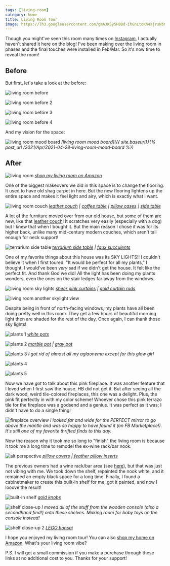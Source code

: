 ```yaml
---
tags: [living-room]
category: home
title: Living Room Tour
image: https://lh3.googleusercontent.com/gmAJKSy5H0Bd-ihGnLtoKh4ajrsNbQ8OYXW1qQM9Ef68SO4NLCOAM6b0MywW99q7HZ2MDFc211AjADpkBwMgxSjd3ZnLIcLpezztXk6hZR4Z3Vqp26mjQHbbies1UfJAFo4_U_N0mqnKnyYer62jTY8c5Ll-sb_QbMHNe1ZsCeL4Q5UiVNjqoVUmoGXZQi-BT9f34trT7L8zKLpREuf3P3wH6msO9GitoVklx694c64SoEa4u5hF-YoZi4MrGcnnsJeBw50YZLvV5JTSE5_1l8JQh64cwBQp6CP5shuN-YltfBwGjj6ZIJx70DDZBb10P6CAyDYJd-q0Pya63Mxo1kw1vc2pzIWhYXtpEosKQCqoxkr5BQaN6VsQkakqx8JJ1WKXc4e62zhtaONp6s6xKfykHxlC_nv38vagj_U_9zzNano4K8hEc9NigTTmV0TI2loT0ivL2Fsx_ze2jLDABlfD8U0cr2-KOx6eSzzo2-0UvyTuWG0tc-wlQhscu3JRijRac6lAPfuYiaZB6pWBa5ZY1X7INdBcwztpe1GkE2wXKp3LosxP0SBAPPdB2xllhsFIjKQziEGC8Tt4PuJFxaoJWmXjdrWOP2CFhZZ7ajk5BPgQYbg0BdBSAzXit3bNBwwhwy4rPkP60HL5r2Bq9o4dQtKGwql8OeaTJpBVczpmMqgjVatG8z0b4Bj_z9nb9S5WHMnmIxMw-3gW5bBLQkaW5En-uBWLy9r_eaSPJyQaa3fuIDNq8y8lM6uva8nSaHdOZWZjjiGJTgFw0RxwNI8N9TkrlnmmUcMxcg4NNMxEuTK1vL6oglD_=w1440-h960-no?authuser=0
---
```


Though you might've seen this room many times on [Instagram](https://www.instagram.com/play.with.dirt/), I actually haven't shared it here on the blog! I've been making over the living room in phases and the final touches were installed in Feb/Mar. So it's now time to reveal the room!

## Before
But first, let's take a look at the before:

![living room before](https://lh3.googleusercontent.com/geDEAdnxG5ktwaXUILkmpqoOLHfFVPCObc7KqHYJ9r7QclhoU4P-UFoMBTE9G-PeHWFcALle4tVVDckKJvtvnDwRjc1AWo4hY3slfmzNvYCjCfAYQAUWBhdCcM7gL7DMACR-MJHpqHcVdGBr2-is7bh6GwD2joFX5NiegM__fJnNfngNucZi73Uvo4wl5GsT70TA7DHCzlUfivbh9fbDww5jPFuaEQe-gp06KzZlFQSut1DiuGKetVM5_PYy4yQXJjS5ofsdsGzuwpfU8T7mXX9PA64LRHhTFwkZD9YvWr9fjOPS7niAwPr9PVO-QB6EGaqlnA-MrWnpGHiv1IZbyJqQWQhStL0lfaGZd3EYpgavLm91v6JtWGHqF9zKu8dw_WW7XNYhTvqXoJRVaWLVhgTaoIwzUiIFOpGtf9sQU4XeRxWeahSuW9ePfae7uPjKJbP3q8tR7WjptRJuJyzfKEFFdODjw348bZEOyXO0-YDfk2yf7lc3LwbSnGOUo2wucZnehdIYzRBmNIq2xPXH3FIP7-WKVFCAC030VatbCm7VW1MPpvaWJ8Otel8AxsCDLTPiGEOhlJgxEHdqvBfhrNkOlmmPhMa-DUtcH4akMs3DxMdubT3XoF2REfugkKz-e7OWbQUHhyptoIviMpbCAvBfYvs1qUhe1-RudkPmhrlGn9Fi0lm3mr0Cc41waNjohurC656o9Ko1E_y2efvwPOAduWm2IJEx4nW5xfYlRtGL0qTNuK6Ux1-sTbap9gSvmpRtqHB1Pvn-pC2ermWTsPaJ6ditOr4ub1kO7gtOFvB83Szgp7XWD291=w1024-h683-no?authuser=0)

![living room before 2](https://lh3.googleusercontent.com/Ge0kdW6aDPMGndSbaTR2FGrzt_1C-rJsblMI0ygPGnEKKKStsM4enOjDh-5RhGnndxdLvCgF8GNOngfbMtIKp_pNospV8aLOwQkg5s_5IEVJbVmn0UuRyI8yyryzwJrf9UYBflq_qGxPUiFDCuHRmg1_hYqp2-NpReoT6g-Ht8-iCNi51bIYELUk1T5jn_bYwCXZNy_ONFmkFhn2ANvJrbDFiMKJ7md5iIHu5R1wSkTajSbehCceiCVgPUbucmndVcCT3xSWpATFEYoN5JT-TC5OgwTxtKsz04HB3lPxtYCwQbr1t6JCdGp41WKqqSvoyTP22aIRd30R7IGtzr74nFquwT6KWuPflENLST3o9JcHP87m-g53Gu-2wZP5AomAp7d8nvOAYLmbQxwHcbuSt4iC-r7B9T3NblYUDKFye0_Hk5Dco31b3HbWjUdpo0bTbwF_Fi_0yFCcYMhshcW0wQfMRr6umUCy9WDs9BoXC92dBNYTyty6gnRe_GIBe0mcMcTV9zPqd8oxiyx1OHjzIXnVs-0tQCplo0fuUYS7KtoxFakqQx6s1WWNwmtVQHDPU5KtsDavlCrohbeFdubK_kxGswFXXNSJ6DplYnMZnRk2c2jLXa6yP4eryshcATf-4DyjhUQ8H2aPK_Yk_CvdJQGbf3YL2hPCs4boF7C4-ZPeMpobUec6NRrp6k8IB725OHY2m3Ue7eITstA1F8HF5GGDynTvvH-KCktbj0FHGvrP_BtJKryiDBwOwtuS5ba4jw6oNe42XA589w9VxaENNPBz6MWpvltJt5OgcoZb0gnWJZTmfI0S2B7T=w1024-h683-no?authuser=0)

![living room before 3](https://lh3.googleusercontent.com/8c4StJFY7yAaUzQj0YakKLf8Q5r7aATTWYEuS8uznzQr7mB9gYmIgEDGkECUq4ex7rOkuBzRhM9wnfuLdt4Fg-I-5z34g2gnPDFAmaSICjsbfW1h3oQf04jXJ_pNzCnsOm4vdAWRH9iZ1IVnJPsIz5bGmX0xD2nlvqCi3v9aL9chl0N7FGgI_aV04D8bblhureNjpEUrA_IvbaijU09s9-ZdgV66oInEPQIYpF9K1JIAtY2XR2zd89S_AWH2ryvDc4Ic4EbAzVXBXITA5j0zmYBfM4ddXabM1aLuctChQaLvjvh5xzFoGamqFIT7QqgMgXNkYwpfmmbLjUxZPpUoJ9jL4AZ3CbbrXr9cVl64U0PHh7_lJjVWTrq790u3Sv-EKK4_QdYy2qsUrVk7vZlNq2WBzqwIIllT2P6x_4Y4fst4s-Dh54WJgoFkPVq7pl2lyNY2DcqVt6MrD4Tt_R_n8lL7dBIoe2AKtqBtt26hvYBOhUeA5L8Funq1AB1umQ-feyWLXo2e5Dbu3R6Br9AUe7LUiBsR8hYWPVAsiekeI754ARbselvGQKhz6lOWV5MKMeiSzxqP2coYrwBUUvX1XpItVgLqgLhJbvbUWmku2EEZZ1tPqtVgq9iAZNZhSX6_aqhNHfXbITFBq66gTBMnnITyV4d8OZWbqbsJVgqhosrXx4qagbxdErroxLO-Ym0A3pbvz7pN9Xpi0aTuxFzeJdwE6Y1lZQ2lqiISwq7sNiX1Qj3GdqgCrURJ-eytez6bNgqZnoUeU2hg3estW79lTX5gPeESCB47uPBVRdTVQsieYIdsO4h9seag=w1024-h683-no?authuser=0)

![living room before 4](https://lh3.googleusercontent.com/X_rNg0DRhBwq6-dkZ74-YgtEpHmNYmY6JyqK6XX5MSIVZS2fzTVIl-wQNXS8HkCZRRtbZbuJCvrms9SGVMmQe_IqIOzb8uPXhi4uyeK34TnN7frQB2zAusk58G1qcn4JZtkSVF0pOhXpMcAS_pjyU4kMLbpUqL_lvQtjA9IlWLpvn2r6w10XOplu1qOS98SpM90vJadCOYxtYY9s27ml6yWracr0vS2o_0dPR50Wd21v62c1lVU0reZk9j9kdnq2v1XQD_g-JJP5woQAuxDZHSlg17Y2eOOxsipSR4btKKJneufvLawIACJRFlVlAnHjWtuPv5uEODcCnnHBCCCSzM4G9rFXxeX2fF8n6hgb8Ne7Z1ABenoBxxanzdTm93KtZ_sfKCiS2sys1kpaD6yAYmHXJMptmIpgtX19EKGVCvcNZYVMYO-Pd1X4T_l6Lq8kCG4RWTnAPORf3cLIxcBulYtFdMDcyHFsMJblVFOSmpMO39arjTX371bZjkYt5KF6Obuhx-yWeSEEf8LQ2CsHTs0UAox8-kAuFAuVgsTX4Pc_r4lBvX4t0ofoVRdbAr0I5rh0uM5qJxUMZbuvI1SF1Zuca41JtEqNpKyIqQQlYWeM0_x2_a7XLvGORGoSAYaIgMd-8GNyrjoDlJ3lzdT4fHPcHxKuFUo6BLUZRhEH7Mcid_E2-g1ztP3aAlywrkpdzRtHQjWCTQ16eHTdxKXRh3DYtiUAaVRIRtenikEK3z6oKKdJrJyX26dZHtxD99NUvckOCWg7IIm0wUL17042PFQ9PKnarykzbB5VGXRtIwHHIVeSbu5cC26u=w1024-h683-no?authuser=0)

And my vision for the space:

![living room mood board](https://i.imgur.com/9EZecdY.png)
*[living room mood board]({{ site.baseurl}}{% post_url /2021/Apr/2021-04-28-living-room-mood-board %})*

## After

![living room](https://lh3.googleusercontent.com/gmAJKSy5H0Bd-ihGnLtoKh4ajrsNbQ8OYXW1qQM9Ef68SO4NLCOAM6b0MywW99q7HZ2MDFc211AjADpkBwMgxSjd3ZnLIcLpezztXk6hZR4Z3Vqp26mjQHbbies1UfJAFo4_U_N0mqnKnyYer62jTY8c5Ll-sb_QbMHNe1ZsCeL4Q5UiVNjqoVUmoGXZQi-BT9f34trT7L8zKLpREuf3P3wH6msO9GitoVklx694c64SoEa4u5hF-YoZi4MrGcnnsJeBw50YZLvV5JTSE5_1l8JQh64cwBQp6CP5shuN-YltfBwGjj6ZIJx70DDZBb10P6CAyDYJd-q0Pya63Mxo1kw1vc2pzIWhYXtpEosKQCqoxkr5BQaN6VsQkakqx8JJ1WKXc4e62zhtaONp6s6xKfykHxlC_nv38vagj_U_9zzNano4K8hEc9NigTTmV0TI2loT0ivL2Fsx_ze2jLDABlfD8U0cr2-KOx6eSzzo2-0UvyTuWG0tc-wlQhscu3JRijRac6lAPfuYiaZB6pWBa5ZY1X7INdBcwztpe1GkE2wXKp3LosxP0SBAPPdB2xllhsFIjKQziEGC8Tt4PuJFxaoJWmXjdrWOP2CFhZZ7ajk5BPgQYbg0BdBSAzXit3bNBwwhwy4rPkP60HL5r2Bq9o4dQtKGwql8OeaTJpBVczpmMqgjVatG8z0b4Bj_z9nb9S5WHMnmIxMw-3gW5bBLQkaW5En-uBWLy9r_eaSPJyQaa3fuIDNq8y8lM6uva8nSaHdOZWZjjiGJTgFw0RxwNI8N9TkrlnmmUcMxcg4NNMxEuTK1vL6oglD_=w1440-h960-no?authuser=0)
*[shop my living room on Amazon](https://www.amazon.com/shop/play.with.dirt/photo/amzn1.shoppablemedia.v1.ec1ca96c-f002-4425-92bf-654a0cf5b4b9)*

One of the biggest makeovers we did in this space is to change the flooring. It used to have old shag carpet in here. But the new flooring lightens up the entire space and makes it feel light and airy, which is exactly what I want.

![living room couch](https://lh3.googleusercontent.com/fQdS5O_QfLToRlZzO-ZDVKJIVKNRhuHwV2rw1WS08i_m9qncDuccQwl1xPnfz4ijusHNNUWsUTpF8Qyv2i9IvXtJwNp8pzkY0i9EKkPCIG-R4ZKskRPrMLhfwoo3dqYIO1aQRdgEgrh4MHmMdJWT6GDBeztUcvfM2HQ1CoQwqTgOUt3AE9j524uE64Oi6DlME7hOmOkX6NKRBQ0VHX690PZ4n46VcMx--oIYsc-zbB9Nl29nYFmziPk4uUG91dp95MZAjcUKWZN3wPw_uifHkqSk-tHVNDT5-l_LogIx6Y7egygYZ25WceFbqGethpaFs1jB0rtYDEZjiXyvI2wE_WVxxJRI8LVRgbxAjYD7FCWs0kVEoCvCw2Cyv1qCAyjeqfH1QikdP4wsiLFQistFBc2PhnGE6s-YT6Chb3eKvosDf4nnZtQnUHWegpuvwWjPvUj51Lq4AwFgk9TsXf72DzYSutxCLAUXuW3p9xZqgEIFca_Vsnq1sb8z0qluNixXITmM6pOMUtFIM1NTdTqVq3Y9dlIOMVPbXMf0JAgd5BQfPb8azlL9Nx0P2nEbgwibLNh6Ika_t3EzHjvyKYqyyGQ_7aY44qmsJmCzpRXDfs_tSz1G5t7Yx0Wz-Xss1uVw7TqDJjOpnrWIr3F3ByAasMdaS49Sb4nfo3oPh232hHNKzeKpW8gUupQuLaMC85q98f6_pdXNT4rqTeCzRZt3wzNcgv37EU2EkhGwjhl7aBxWSxU4FZXTJ3l4R3Edw9qi_EFGOP2kTUKXhQaPYC7HmHbb5DNLx6CMqm8LRl-92LS6_dYL7G80x9zc=w1440-h960-no?authuser=0)
*[leather couch](https://amzn.to/3zimoNt) | [coffee table](https://amzn.to/3Q6TW6Y) | [pillow cases](https://amzn.to/3zhFaVf) | [side table](https://amzn.to/3xdPvi3)*

A lot of the furniture moved over from our old house, but some of them are new, like that [leather couch](https://amzn.to/3zimoNt)! It scratches very easily (especially with a dog) but I knew that when I bought it. But the main reason I chose it was for its higher back, unlike many mid-century modern couches, which aren't tall enough for neck support!

![terrarium side table](https://lh3.googleusercontent.com/t9QAaulGTaaEi5VAi3E70PJZIl5SYOf5sMeWqqI0xMmRkdQj4cWfxL5h88fSNb1vnR4-Keb3gYNNB2q3paFFZj6ibDXce4A1YB9g6Nxswo7XvwkbJ3USxdhr2FXWCM3_sWpVgsg9I9pmMSsTdpXdpGPnKgnKd2IhzLlX6m5z5LL-4Z7PIJvthLBfCTJ8AsC2rBKViOGzVjayMqYX6kbEd9-YgYlho6NHFoo25xlxiLlr6yuYvmJglzvktrfln59-Luh-alIGB4YPqBk8lYJx91TqtyLglpSC67Nr-dnvUOSEOGOSVwKSRSePKQ15RRQd-E9oLUdaYhX-SMGNQPZ3biLCSwH1eYGws20iInu-TExA-FGGjhPkRoit1aun_vBn25iCxByFyBpgksbFYBwy28B2XCwU2RVuwkNessuEFVOJP8JMdevz0WGrCgLE1Spl77z8Dn_Hhj-E0Qo9wNs4obvTszGyUUGgrJM4kYb5Q5LFh9Dyvvg-PcKy28F-2QBjySON6x-4pOvVoo_NEt6lvSoMgOAVWjFqXweTZ6mZ693Xa1S9P6_GMfirbB4X4lVSc9DqB4VmWxff0kxToTv-YI8vr2cDLrlma02Djga8KrwXYs7fP8r5bOn6kPCGjDJ1fIE_j2LjxOwNbjQ8in_d6uMfVEobM4Y_GGWrXz-LWKd5ocbdFBgrSyn7nS-UcTh2lpTBADy-0riNuZA3aKm34xprC3K5gDYGfQdYaWoVbs3pEQYmKPtmiCvm1BxUfUBxD2fQSGjpJ8gF-x4hpLfn49x8QMbNEYQoUQzu9zVTA9CcVrqFDoQ8FMkB=w686-h1029-no?authuser=0)
*[terrarium side table](https://amzn.to/3NvIyQv) | [faux succulents](https://amzn.to/3tkcDua)*

One of my favorite things about this house was its SKY LIGHTS!! I couldn't believe it when I first toured. "It would be perfect for all my plants," I thought. I would've been *very* sad if we didn't get the house. It felt like the perfect fit. And thank God we did! All the light has been doing my plants wonders, even the ones on the stair ledges far away from the windows.

![living room sky lights](https://lh3.googleusercontent.com/KMj8P22Ye_yC2Prv0hLu9D5YuKiEl_VVB8zgcHnSoTEymxCN8jEFjKgKskELdgHVxfGWjbSvIPvCAz1gbp8aICRjoLI_NtouLfvjBRClOFjCcyiSmLYWoNSoR9lV2lMDKraD4Hp7Qqv3jxfJ35pXd0JS4EZA4a7PTJJ9OVilhFxCSfrDR1xNi4GSc9M-JOXwT803pvZnc4xiZYfbmvQ0PGTdppFcTzpH6hju6M3PbLqZQZPs5kztWogei6rrx4p2ww9qE5ZYQBCUSj9aAXAZGkWo3XQL4mksgZMXLv3yE_yQWh3GFeqkN518WDvdT6Tn_ocHq_mE6mnlc3QLzcbDCl3iD-vnfwnS8mpN2N5yrvW_x4q1gxHJj1cwAXIfAtilxV8U0TvL8_vgolL04oB7Fyd0Rz-aJrRRTj3nYwSTXKk0DvZxffZB06yz_dgVZa8FslO-ARAmvVM9IIfIaiMFZFh3JYBFxYgoFtekS1-V2uc72TZPfEvThQI2nH2uoZ0VjwhHYT4KLFewwlFPbnuuW74Xt-CqxOPy4XvFL7W4FyyKUo5h0mXm_M8PgKAZyxSX0dGrJY0BccCSzSwW4mk3aRTSlf8-6mBWBlDjgpZG7JXgej5dBNkT-SkTorufLYIlJd9hf3wgLhsYsQCxohxmlIdr_oDadUEnSLPOFDQ8LOieXUzZaVOSFmJlgOOBfi6jy8UAo-EixSH5VvLsqV7Qpv2ALCPwYcUwgVg646ICAcswvAIM45uGaI0j1WFwwRYYLx1-Gj2Q3MLCplJwTP-cUx2NyISc-YPTJKx_-CILYkNyKjN7vvs5IKU8=w686-h1029-no?authuser=0)
*[sheer pink curtains](https://amzn.to/3NrK5Hm) | [gold curtain rods](https://amzn.to/3NGqWSh)*

![living room another skylight view](https://lh3.googleusercontent.com/vT0mYL9LVDx9i7CLcIKMkKeGRT_ygi7QcvVecuAUTMHAUqJZjlryMFlIIQaOHA-4tDTSxLATPNXAWTXzqAqMh3WjH9Y5k9jFXi8rl8eFPIOOjx04eZ3HCwbRe4QOauiex2rorrY20wSCeP_kR_t_EI4HubvSgnVTKv5-f4DEZxriw6M4P8UD6T_OfpRkwZZzhvco8rauRjDbHNdjJa7GwyHHwPqHxwvjfGlXTISiOqQk3B1j8znGzWT9AHigq1Mz0LDeutnTZF_uS6tMqD2eB4AkIqggw7mfivzeij_xsbaaZ2nJCUAOeWKCrN-Gk6G6-rBceFh624NS8criIW-dxn7WZIv2VVJi1yq8y6MSf7eI0av5CQYTHN_khblnPwvoV114xGE6ArxXKSZow2SaeK85tgzEQVbbyWhhP6Ro1VEgc56T3j0VJSLGHIAXFRWw1v8XtPiNHw_MK2xDjaLTxWmWncNXuifGUcfWEo5hLT4CZ93-yFrim5a6gtILxnkHC5xQstB_1mYto375xaFWWYgbfndAeTAunG5eCB31Z6W7UBG-4YzBM_Z0zTX3O2D--uHk1KtEAflbAyf5BbkrMBWIVPx2sKsgqgphtzo0fsyDKh02GYMag6mbOIYgJwXS4C7IYQPbQnFoF2ITfKFhCPTqfelwhuZNYGLFJrvV9KMPWfqTmX-erdMFZ8zXNy8QW8P5EH2PVRFIgF_BzHS4aYsB7wECPsVHEk6RgzY5OWz145f68G0-v2sStgCBMWDZupXkxVAqyEJIRZsJ1cBxNI9lhgeoDMBrcETpH5KSecygugbU4N6IJS1I=w686-h1029-no?authuser=0)

Despite being in front of north-facing windows, my plants have all been doing pretty well in this room. They get a few hours of beautiful morning light then are shaded for the rest of the day. Once again, I can thank those sky lights!

![plants 1](https://lh3.googleusercontent.com/5VCTiVaJr7j_MEEXsYxQFGzRe6IhJhOHyhI4DFGHWG5TJGuTBym1HM8qa2BXUMFeIOAkH0JpD_b_Lul_B9qWDJpU62_c1EkFQzTkvhdqYPUKtCpTBUMkyBD82mcrscwxP70vclGp-gPLOyiCybl0oSEeQka-qZUQT8mZyF4IrBKLbMWgmKXkztyjaTQcV1vta8LGAsaQoSSzfW-ySyfboTjd58kFSAwMoRE4m67j1bQkqH8AAhLk9gtRxQk2WUuhCbetxPMT29GYsqDGM0YEPmU8fZ4XkyZm125OZed27nBviKjBy-QLL6sUFPfUGYzfKfOJIdmezFPhBqBw7yljjV9D2viOg4OAphGwZL4I0O00mGYEjMNLf4piRLBxMswpFKbTke9Vty5suTmPUU9r4aMSrxAYt_crRy2LakDZSwOfv4bsk8-C0eVCJAYkVnOzb5ewrW6l_BtxAb1Jmo8oJQxOk1R-7YYIN6-d1V_rT95aheSOmpBLLWpfXu9xifZ68gq-hl71oHuUuN9182YKpq_UsfM9T3fYTjV0URb95wXIk16oWlVOHYE-IxSPf3Pp8xtYk--2OdN9lTC5sOxwElTV3Ktd1Q51GFkk5HrjBKrBIVJtmWJV6RP60tkqgRG8_J4FRNRF1Iv7PAt0GcbhSHqDyr1SOO8BuauD-LJ--rQLuGkGEcRI7clr7c5rK6tKqKnmapWJPtd5OmhVAnmCtMSsK5-0uLl-CGY4PVifLgKIzmRjHwnIwpNTZ7pK82M2YQGFhgfmkTMOl-2lu2is7Fbw7an3An8FKqG1_nBVKUWSsoJnMXviXtGw=w1440-h960-no?authuser=0)
*[white pots](https://amzn.to/3MoBK5U)*

![plants 2](https://lh3.googleusercontent.com/CNnfDT3FhJOOYyyPDjuo1tMT2a17_iIDdY7nVrlF2aCa8MZjzRz-GTavejmVr4dD84C5bHJEC87O0n2jBLHHFMArCYq6eRSgjubjaNoK2iqb3kXa8sileONX58JRsSYEwQSL-P-_Pn83ycpztAL5U2sWN4j8uRLITv8O52FhPfiwJYN7v8g8yJTNFts8zCVQXcY-Ng3XcOXatWOCXWcEFquen3ZHneE_NxV83NefVVVtw0vndwfJwWTWNXtUJh_Y8P3f5rE-DEzBztSDrODCJFrOFbe1QzMHK9oaV2FfB99ZOtmCb-ngi-8Nhhbchd79er4ajvb7qrBIXUMJVP1MnC3UaLBZ6S_y1UNzzcmQgPhPRs7TL28qESWmCVbhbOVUHSes-STtRxR9s8eWHCqudCeL9cF4P5PKXmOFGys9a9UlkV434bBpRT4EixGAEqqNtOZBEP_eMCnlou2AHTvHRSebBzZluMDP9o6DheukpfLFvpgzgchfJUau8q-j_gbfHWKpLqHEH8pEAfiveKmTwIN6jffBzYLko4eUtqrOkiqlK_uzffLWzZSQQD52xMAbqNApc27isTBp8Xbs7oAyp0OwMkyGq7M98pE6yPlXVEe_4DSXBRBhOZgmj19u1T7te_hqxu6xNRRGunDCY-to2m5qL1mPhOhmhlkPlWOFMrmhHoB7F1QGB1rPmgLfBRBJuI4GGEWsjc_2JkLxmk7BUxsRxi_BQJH331hIZqIwZlx818ft2ncY5UMvSMY_dOZNCOyJE1ievgXAuPwh_sk6lQ7t2L4ZpjHQJOBp9Y7-TonKSmVpF2oOhSgE=w686-h1029-no?authuser=0)
*[marble pot](https://amzn.to/3Q3VzCI) | [gray pot](https://amzn.to/3mlDa6D)*

![plants 3](https://lh3.googleusercontent.com/gLcaV4Y7D-p2kzuww3ySC0FgZUIqu6M6JlSkSjJwsJBSo1rX4Ou49fxd2Rg99uuDuANY-dOrBh8ZlVqapHQUES6FLYGZnSj2iobq_-tEHr-YYDBs3p-UkiDQfoM1Rh4n98cZDwAzAKvooHQH6byUSInb-B0_tgZ4PWeMYujxovvwCqq7zwybG51h6eTbv_En66xFPv5VxOGubT2tZYWtIZx5hKrmTBT3G8X1MF0iNfIIBDhd_BS30j46a8qDEQGaVgTtrLYKUL6IwqUT_pPd6untvECJnBEXEGtZVKn_9a_QBEdj9JglmMomQOUejklgFeG1bJSeO14SRtquzaT8pXs6Ajc-igzjelCKuo5fH9pBjOcFhnlLnpmMcISSiidFtERYavofKOCJ4kKKcCGEIcazpGGBL9ba27sTLzEReqYSEuxlo_s5JiHcam97BmPkDAPPkMfoCngcB_EEWJZFupuU-GI8cRW90Z7J-nUYjBWsaw_Q0e4gDOAejz_ziWhXrQuHt386yaw1-MdnK0fXbIa1k1ewtYguET4xTeQKxDl8zSHw5XUtugJg8WWYMbayomcrGyZk6_yKry0h5x0O2wA5odHrszqn8cq93AMQH-RTU_sPMDxtvFfBQeblaf4VoULTvtmiRtwE0NHngsHtNwCixeZqFeuovyUfmz-shGxyeQleHu3ddIR4xrIG6ZMvIESRSK2Rkdh6z7e-b2xwWXwNaHG1F5ETvB26cZ3OEXS080bfkQPkzl_bLwqd7RQHHJeVetwGZdCQe_6A49kTLQsSQGU04RdeBfRAuWl5QWh47r3e5q08FrMr=w1440-h960-no?authuser=0)
*I got rid of almost all my aglaonema except for this glow girl*

![plants 4](https://lh3.googleusercontent.com/6lZRiYFZbdY2meI12XnFIy-Q0qrPepXCHCoaQd1WAwqUnvNruwT3JPso3R4pN3nkqfr5Y619zymydCBvWnsowVzJp6OZoX3zcxzspzH9mW2f5-_7euOQf4_yyylpufGfYFwnmetyw2SKT0_5lyF1SMB3VzdyufCxprmkmZ8l0myGfcPXz5BdiqBsSU_FDBXeqNp_KwwNNCHIrjvYrs2OZUCMKJYvq1qaVvauiISC2HtnVZkVOtr-lbK2vpaq4nrN2JLinVFEx9GRjDRmkbBFoiVdV1bNtvwhvPOZjKU_mWGS-vyiZ-sfvD7kVboNJt2rnQUPQV0tjAvTFMnwyHfNV0VnLTjLbFgFQAHb7fDSOgqQaRK2f2LShj3E-Ahh7UfHrCGtbGl3cV85aqmydg1FGkJP19z-iP1aLvlKOPIYHzXg_A1vZfysTrdsKYKPHtvHJDNSqLLS4Rxq6oUr7y7uu9M-eNF6jhaInT42JEjJlB2XCSWQ7Fnsk77_EjqF1Acvk_f0vWZHQxrj5LhuWeguFbKZrqbiCjP0knjL_6rq0PkhIfq20fxuuFu49jNKPT1Wh1XpfwBTcXB4mEkeTyBg5KfXDDXI7vpiRsR30H9I48IHZScdFTRK_ZSVUlII3hj00eVbrGJcLDTZRcLvw1TBuKpy1dIxMMF052wQHjWxKYFgNXgLs39Xd9tuBQikxlYu0KpWEyKsoBwv-cODu1Y3S-CuMWj5--IGu8sFeT-eKUlshXyZrHEqIpYUTUzhb_I4m3A5VH-laJwMKLctPxBWANGe_H_IsJhH0_nocA12FYWVSK1cYB7JHlL9=w686-h1029-no?authuser=0)

![plants 5](https://lh3.googleusercontent.com/g0gfvOJDbiar5-0ot9vSQGEtIKLfX5APN_vrPOxQ9-DqoBVsKOcNDn5ecIlffM6kTcf1ql9Ma9rq6j4KpqBdfFseDG-eeImWtzVLo-77zEgwB82VkCKGWggMO4z6AkoKii5HLTRrB-1pD5BmopZyYDOhEtd61IDKsRsYwXTMY99b0-VUUSAftnjlRfl91S2EBZwFpdc2bW7f69h6gQhupGx5qEtyzeqWlZv1rl8bDxXi5WQFQIlU9911dE4vfqAo9cVuJkfrhmoMb_nZI57XuRYOh9rSWQUiJvff3GxJD-Dy4li97Z5A6widJfyLpONYSOqiX99xBrkM2n7JEWVTpjxOKYj1mmRk2CiGZgiem6kRnCQ-j-dUWe26LDBRPhsU3U2yDhdHiD0bbGDWmcbI68pTxSoQ6GVexqiQ_mRoLKh9m2B9nevElLyFTuEriRsqxipFnwNKnYZGrRonn60gF07iL_Siut2DEYnx4dnT5L9-ZGB7myCPK5w0lYOQ1I_ZkcP3FgxuS1ov6n_AywlMPcqUrTnKyG-JKLOVKy18Q-sAaazwnMEYJ2paqsSMZZmaPXS2Iby_Y-HPYb3xkLO1pKOLFqMVbgdjvS5IjGHUZsoonp5tRjuwCDzRcc8T5E4ZCk_FCUZ9UatDxDzg5GEvY-XIR3d_pA5YCSYDAmpAgSh8EM8vOgUw7rgzI6xBv8chutOfZvSbS2kXzpr1VPH3qJSziISyuLuTKENxKQxrcyPJtTDdBplAZ4fcy9YA2hGZE5agRG-DaoBHuNaxvUcIwmawzzIuFukWqeUsCGNjV_JsodiS0n-EB1Ox=w686-h1029-no?authuser=0)

Now we have *got* to talk about this pink fireplace. It was another feature that I loved when I first saw the house. HB did not get it. But after seeing all the dark wood, weird tile-colored fireplaces, this one was a delight. Plus, the pink fit perfectly in with my color scheme! Whoever chose this pink terrazo tile for the fireplace was a godsend and a genius. It was perfect as it was; I didn't have to do a single thing!

![fireplace overview](https://lh3.googleusercontent.com/DB6mgWREr5aq00tnS5UuyC-3SXBnZtbU_u92_IsNhfaf1UdBhgbXYEcCwNgXeBndGs-UuU8icFGPtF861BvIFl94wo6_NtR0mhYgAUbGoZahWUnBpmsV2uD3UaYmrak8upiV032Nla3s_hDb4BAAvxELEV5NukbgVEyMrKLq9EquCkowz_BN4qgKsXn-VAeWPSVyHz-20rlw36gCFEE1s0asLmKpxc3t595X7GJwqULeqR_zUjscPrFrH-bn2JkpiBduRvkMFZg-6_c1IWsZk1IOkpISxviv_QFjTOYIRCj5J4fMtDIjXPRZl_-O_Ki3AgFwdmnCTp6MLDkfYjftYVj_hUE9RAMdMVok1tCjFvLSRyTGx_0vvemBFTs8BohCVMf-3v9spkQbOyJFeRUccK5ELkz-aY4qP49BpqsiMP1lZj5slFU_I29KPbKdKedrdP_NDJ9imlYWywHkQriOVGKoNbIiib5mZttLFxOzcGfdGOohBZ5bSUOD-xQ41kHsbpioXa-TyGwxl8ouNSpgEszBFbFz9BXQUJBPnNDHg_MycgNYf3Dn1SLDBvcfkPPiO2D67diJCET94srEq1Qw8YPCQ3YvlwPXVrTTDVIJdKxXlDLFPsyI7WKDiPEpJoIfZ85EjYzn9INxRMVFNnUEplgkVVea3z5TCOL5BMnstvnKsdgNztpsI_Y6AUGq6EHJo4eG_1SVRMkmku0yZABf_W2l2ZvgzkJo-pj12dkJBeODGsNoMDb9BjvWUmuCcuj5OpCjPmEdYn1rxKvN800ecPrfcQQtON4BRhDBYH2Av88ti3DNlZ_pwTUZ=w686-h1029-no?authuser=0)
*I looked far and wide for the PERFECT mirror to go above the mantle and was so happy to have found it (on FB Marketplace!). It's still one of my favorite thrifted finds to this day.*

Now the reason why it took me so long to "finish" the living room is because it took me a long time to remodel the ex-wine rack/bar nook.

![alt perspective](https://lh3.googleusercontent.com/XSLXW7BQwuhsnQ7FfdCJvIAtIADgrpTvhjrEBuYS-q-8n6prPkHuomU6gAuw8rof2LzIBOH64b7jgyVHNSdiath3V3q3fxezX9frJoFY5seOYPyh_KceWueTvj1m7LD8dvuc0vouELQNv86kXOnTGRILk8IHPk7NMBI0RF5j8mijlAnKvoj3K9ly940MMXmJgkKh1AEfZrzzWdfyvYTmthQtnVQM5sOnk3R4X-NTW-7gK64hTFDpuqp3m3JYVE2dOXSwamtvebYdEG87LqwLRs7p46Kqh6RMgd0jNsYklab1EyvVXm7AlIvlOHeHuDNH9RZZjHtHJbksDzW5lA1flPXkL__IkpjMIKjj6QZSDI1NABCDPvJT60JbzwqaSfm3QNBOlip5l5rn7ZBpJksklJUJUzlbWEp70n4afSgFg_Qi0ovA3sziRYzycPn-SPt0dTJ6Aae2Gcm7zfZWnNLRnXT4jOAStSRD9Ocnm4I4pSFdMqX-JtHReaR9DFhTelcx-yzOfvKR1AzRVhBvmf7TX1GMMKJ9cEawF0mj6aFMHmBcH06S_KZf_nnxKyqn7ldXqzJHejjllISyTio1cFKEOhnyn9IlMYS7G-BVzUQc3ttyLXmUfliWYxtW1_6kt-RZQm2bgOvis5UNm7bbIYj0b5kMG8cCwegAu1-m68bA1lKYnvVet9Vrb_tIr3vJ_48tDwtm8s3MgF5jdG6nURHkNTlS0BNBg-Vi4J6TBRgsa4pIPqpyEqH_5LDCnmQtMbIZ6UK63S4QLE4tO2jBHOGUD7HxUXuOXuMCVh9jIIEVpWKw6YpzZpzrn6On=w1440-h960-no?authuser=0)
*[pillow covers](https://amzn.to/394kfud) | [feather pillow inserts](https://amzn.to/3GUsaXc)*

The previous owners had a wine rack/bar area (see [here](https://photos.app.goo.gl/RDYriNM1RnSckf43A)), but that was just not vibing with me. We took down the shelf, repainted the nook white, and it remained an empty black space for a long time. Finally, I found a cabinetmaker to create this built-in shelf for me, got it painted, and now I looove the result!

![built-in shelf](https://lh3.googleusercontent.com/PfbYgcQKonxZfFsR1HBYLbZ6NAFKVS_icdGW7YuqA2qDynVQFDm1pocRkyuKp7QkjJ7Y6snHiYRl5pJ1KcTr1E7Nyo4w0_iSO0v3ajmrkd9AvNd0nJCay0sujVF4cYKYrwnWfjYYx_rY6J3PgSOOiqheCWEyUlL7IrrqPdFhjIQDwx8QGEncbhOtLS7xpKbHRzxa6TWkrEQkXcgSemtBfSIi6-qI-ISSydPOxhru6n_wJj8Ga2D2Uho3C0f598SrGVr61qOK7NksdK1p4s-OOo7kf2m_NmpQyG96K-OIT6FSBS2Rl5XT85gKjdYq72R29dTMFV-18TsTJzQ_JZ_HjP7_N11o-RmVjYeOzfOBOjVpvH_ut46JyPq800tKSf8i7pLy6q4PDfPeCCGX4QVWsLI_uwz6iuwF7-YF3jnY6-xdH6b2suwEUULhzXkDWaKP91m_GpVsiFkCg_IpEpuWcjLdhv797rjq43E88xCo-okJevrznBsJcvDTPX04WLrIMVyt2XLT3hU1SNfEoAeaNsvTl5jzAKb5vtIae4UilPvFQg7rC9d74K7XNis54nOLpGJKU5KfzMLVi_Y5XcIGX6CiDgDRzseyEHacJWmFXDd_dQld_H3YEUGOiR4-pHgLQZsko2EhlGFE3YW7EU0BHzsfj1D5Gv3WWZ3qUGsjbSMxEHVs13VRAAcfkiN0BZbwWHB9qeccvCyAuoILc8lHoaUChb9M8qFM5TsyQwSJ9X1-JxmacxaMRjJEVxr-p-URcy60ykYWaKJBC-DhGAqOmfDFf8chdAHh_WIPljtTcQZPKEiPqJFyeNMX=w686-h1029-no?authuser=0)
*[gold knobs](https://amzn.to/3NUEKrQ)*

![shelf close-up](https://lh3.googleusercontent.com/U9aaZaADxPR4CCi2YH_qefKJPMQtWGvUyluGnCoL4BNCmVaJbEXpP6mnp9FXnb0sTeqEa04hYrYFOgQu-Z88MxmuIsMamZOmKLg4YU4zgrX4dTpwoXgrAkqClLvuM3oWQ-B9XoGfyG0ZqblYR1m2vflrvUvtNb32yhMwSMLs6g_A_GDK99RnzisCe5BqOPN8CxqB-vqeoXWVfwpbKSdjigOPat3jtSD671VQijU9AdiW0uBseYZdufWGpmwRBIgJ9zfxuakR0ZL3PaBLYGqa1IIWiRxAQNiguc1j46ugWLZFjbsTd3xEkk3pTiGMvwHDga3eV4-JUxc3aXsHZqjb0mHgnLJEJqWYDjEE9s_6L3k0ydA3Gi6noqYHNyIgZ_VE05wI-MwxftpUMilp5HioSOSyyfDhNoB4hr7nd805inUdWtELToBkm2FC079lbvkQBxHg4Nflh0uYlcwdR3G56S-RLnsjkLW_s7CScl6rtbFW7MYXqry_JmGMcDfvg_59RW-WMviFVLiDYfRFpKCeTEMano6RgfuS8Iu71KHUx9Mv05n3-uF2fK_ePkw75JT_hZ3FqIgQ40uXSleuOi0CWegwX1jG-p5Df775PB6AooFWa_3PZTVHIB81ox6EOWJjKWkD9nUbTr4SYj1q9X0Rp6x4vM4ElekWa9zXyizfvKiEKaU0VJwcvNBBKc25FHkIxaKHlKrzek2xFPpGz2ahzJJLjmmD_P8GnH5GHVgpxxXmYo-XSvS7p-5kkvc87wnt2xJ0mbN4l5z_HV9iJDIXygm6f8mZTrx5O4xe3cjKQi4Qgpkh0mfBd9-q=w682-h1024-no?authuser=0)
*I moved all of the stuff from the wooden console (also a secondhand find!) onto  these shelves. Making room for baby toys on the console instead!*

![shelf close-up 2](https://lh3.googleusercontent.com/DAbakC9I-HwqQ4-Kb7q9R4xYJDZcYkrjoPArCwGZ153FMxZOd4pWp-lqmpUBalinWjmkWIFfaFzaLbW6mMKg-13ITbpgk3eqtoKEtz6_BsmRw5SjA_vRh-MUQnLZc2RqluKCIGRLEkpwBsS8LoItFsZDEcIEEThnQRhnwcnMf7xuI-vQ_D1Q8LQFYNACcR40jikcNo7ayLTF7K7zrs5vyspHoiRIpbfrtJYwdq9RSqKOK3IBut1-2sv7jGAQO2b0gnd3BJC4HfpwSMgLlT3RvHSG9zP8VWGzfRg_O1dhZyPYX5qp-kcZx8O3LN2kI9wJda6TxQrkqyO1bUPS4wte1I5IZBA0MZ5QHUhiGSitIDIV2BnLgM8SkbzyTcx-SSQ6AkUXji1StVqSHCTR-G1_p5XBPobPiFVB_NnNmwwIrfMDLPxnHqFVmiXEY3Pp3Ez-5qC3g4Vi9rlZlxSFlqCNuFpBKIbvtkPoyWhs6tAhRCxCJ8UViBMzQy_hOK4Fo1glbJanyj5F8I-vlnexi_RWgSg6BnObQ90ntJJPDb4FPZhwUQH0SvgiHH8RvzYfm2XlfnhfSpauc2OVN3RvZhvDgLWVj9qPILma76ziBe6Y7CflMoW-W15OUKvXt9G4usL957Iwucf6upOlxQ0FsV1b500m8ScbVLQDz0bYVTbDuf6PrvRFdpYFEyVoK2JKe3gVr_Yc6OX79YfOEdzRAVtU4CZ5-yQ-SibBn9ErIJ243K4b6mKVIIml0kFwPxea0r8SnUfb6MQsAFmC6UOJgo5QMvVDz_nUrvQ6N0tyKrMA_q_SDooOJLC_mseE=w1440-h960-no?authuser=0)
*[LEGO bonsai](https://amzn.to/3Qh3QTZ)*

I hope you enjoyed my living room tour! You can also [shop my home on Amazon](https://www.amazon.com/shop/play.with.dirt/photo/amzn1.shoppablemedia.v1.ec1ca96c-f002-4425-92bf-654a0cf5b4b9). What's your living room vibe?

P.S. I will get a small commission if you make a purchase through these links at no additional cost to you. Thanks for your support!